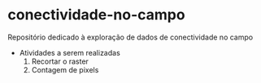 # conectividade-no-campo
Repositório dedicado à exploração de dados de conectividade no campo

- Atividades a serem realizadas
  1. Recortar o raster
  2. Contagem de pixels

